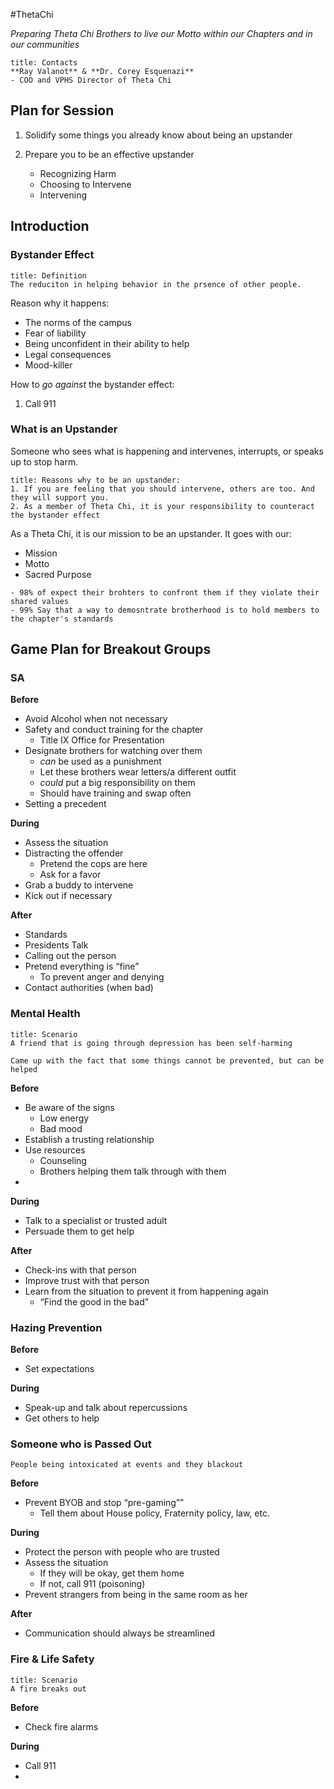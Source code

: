 #ThetaChi 

*Preparing Theta Chi Brothers to live our Motto within our Chapters and in our communities*

```ad-example
title: Contacts
**Ray Valanot** & **Dr. Corey Esquenazi**
- COO and VPHS Director of Theta Chi
```

## Plan for Session

1. Solidify some things you already know about being an upstander

1. Prepare you to be an effective upstander
	- Recognizing Harm
	- Choosing to Intervene
	- Intervening

## Introduction

### Bystander Effect

```ad-summary
title: Definition
The reduciton in helping behavior in the prsence of other people.
```

Reason why it happens:
- The norms of the campus
- Fear of liability
- Being unconfident in their ability to help
- Legal consequences
- Mood-killer

How to *go against* the bystander effect:

1. Call 911

### What is an Upstander

Someone who sees what is happening and intervenes, interrupts, or speaks up to stop harm.

```ad-check
title: Reasons why to be an upstander:
1. If you are feeling that you should intervene, others are too. And they will support you.
2. As a member of Theta Chi, it is your responsibility to counteract the bystander effect
```

As a Theta Chi, it is our mission to be an upstander. It goes with our:
- Mission
- Motto
- Sacred Purpose

```ad-example
- 98% of expect their brohters to confront them if they violate their shared values
- 99% Say that a way to demosntrate brotherhood is to hold members to the chapter's standards
```

## Game Plan for Breakout Groups

### SA

**Before**
- Avoid Alcohol when not necessary
- Safety and conduct training for the chapter
	- Title IX Office for Presentation
- Designate brothers for watching over them
	- *can* be used as a punishment
	- Let these brothers wear letters/a different outfit
	- *could* put a big responsibility on them
	- Should have training and swap often
- Setting a precedent

**During**
- Assess the situation
- Distracting the offender
	- Pretend the cops are here
	- Ask for a favor
- Grab a buddy to intervene
- Kick out if necessary

**After**
- Standards
- Presidents Talk
- Calling out the person
- Pretend everything is “fine”
	- To prevent anger and denying
- Contact authorities (when bad)

### Mental Health

```ad-summary
title: Scenario
A friend that is going through depression has been self-harming
```

```ad-important
Came up with the fact that some things cannot be prevented, but can be helped
```

**Before**
- Be aware of the signs
	- Low energy
	- Bad mood
- Establish a trusting relationship
- Use resources
	- Counseling
	- Brothers helping them talk through with them
- 

**During**
- Talk to a specialist or trusted adult
- Persuade them to get help

**After**
- Check-ins with that person
- Improve trust with that person
- Learn from the situation to prevent it from happening again
	- “Find the good in the bad”

### Hazing Prevention

**Before**
- Set expectations

**During**
- Speak-up and talk about repercussions
- Get others to help

### Someone who is Passed Out

```ad-summary
People being intoxicated at events and they blackout
```

**Before**
- Prevent BYOB and stop “pre-gaming””
	- Tell them about House policy, Fraternity policy, law, etc.

**During**
- Protect the person with people who are trusted
- Assess the situation
	- If they will be okay, get them home
	- If not, call 911 (poisoning)
- Prevent strangers from being in the same room as her

**After**
- Communication should always be streamlined 

### Fire & Life Safety

```ad-summary
title: Scenario
A fire breaks out
```

**Before**
- Check fire alarms

**During**
- Call 911
- 
